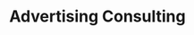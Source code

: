 ---
title: Advertising Consulting
description: DigitalDigital Advertising Consulting
listing:
  title: Advertising Consulting
  description: Find the right paid media channels to efficiently grow your online distribution.
---